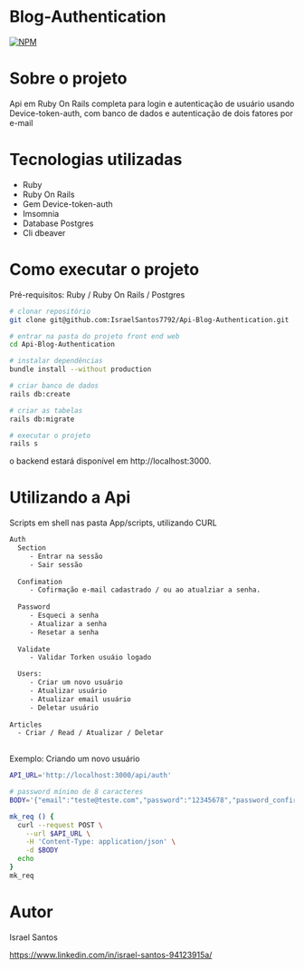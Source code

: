 # Blog-Authentication

[![NPM](https://img.shields.io/npm/l/react)](https://github.com/devsuperior/sds1-wmazoni/blob/master/LICENSE) 

# Sobre o projeto

Api em Ruby On Rails completa para login e autenticação de usuário usando Device-token-auth, com banco de dados e autenticação de dois fatores por e-mail

# Tecnologias utilizadas

- Ruby
- Ruby On Rails
- Gem Device-token-auth
- Imsomnia
- Database Postgres
- Cli dbeaver

# Como executar o projeto

Pré-requisitos: Ruby / Ruby On Rails / Postgres

```bash
# clonar repositório
git clone git@github.com:IsraelSantos7792/Api-Blog-Authentication.git

# entrar na pasta do projeto front end web
cd Api-Blog-Authentication

# instalar dependências
bundle install --without production

# criar banco de dados
rails db:create

# criar as tabelas
rails db:migrate

# executar o projeto
rails s

```
o backend estará disponível em http://localhost:3000.

# Utilizando a Api

Scripts em shell nas pasta App/scripts, utilizando CURL
```bash
Auth
  Section
     - Entrar na sessão 
     - Sair sessão
     
  Confimation
     - Cofirmação e-mail cadastrado / ou ao atualziar a senha.
     
  Password
     - Esqueci a senha 
     - Atualizar a senha
     - Resetar a senha
     
  Validate
     - Validar Torken usuáio logado

  Users: 
     - Criar um novo usuário
     - Atualizar usuário
     - Atualizar email usuário
     - Deletar usuário
     
Articles
  - Criar / Read / Atualizar / Deletar
  
  ```
  Exemplo: Criando um novo usuário
  ```bash
  API_URL='http://localhost:3000/api/auth'

  # password mínimo de 8 caracteres 
  BODY='{"email":"teste@teste.com","password":"12345678","password_confirmation":"12345678"}'

  mk_req () {
    curl --request POST \
      --url $API_URL \
      -H 'Content-Type: application/json' \
      -d $BODY
    echo
  }
  mk_req
  ```

# Autor

Israel Santos 

https://www.linkedin.com/in/israel-santos-94123915a/
